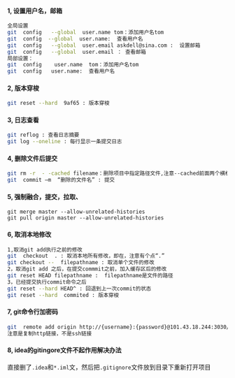 #### 1, 设置用户名，邮箱

```bash
全局设置
git  config   --global  user.name tom：添加用户名tom
git  config  --global  user.name:  查看用户名  
git  config   --global  user.email askdell@sina.com :  设置邮箱
git  config   --global  user.email ： 查看邮箱
局部设置：
git  config    user.name  tom：添加用户名tom
git  config   user.name:  查看用户名   
```

#### 2, 版本穿梭

```bash
git reset --hard  9af65 : 版本穿梭
```

#### 3, 日志查看

```bash
git reflog : 查看日志摘要
git log --oneline : 每行显示一条提交日志
```

#### 4, 删除文件后提交

```bash
git rm -r  - -cached filename：删除项目中指定路径文件,注意--cached前面两个横杠,  -r是递归删除文件夹内所有文件
git  commit –m  “删除的文件名” : 提交
```

#### 5,  强制融合，提交，拉取、

```5，
git merge master --allow-unrelated-histories
git pull origin master --allow-unrelated-histories
```

#### 6, 取消本地修改

```bash
1,取消git add执行之前的修改
git  checkout  . : 取消本地所有修改，即在，注意有个点“.”
git checkout --  filepathname : 取消单个文件的修改
2，取消git add 之后，在提交commmit之前，加入缓存区后的修改
git reset HEAD filepathname :  filepathname是文件的路径
3，已经提交执行commit命令之后
git reset --hard HEAD^ : 回退到上一次commit的状态
git reset --hard  commited : 版本穿梭
```

#### 7, git命令行加密码

```bash
git  remote add origin http://{username}:{password}@101.43.18.244:3030/project_name/wechat-funeng-server.git
注意是复制http链接，不是ssh链接
```

#### 8,  idea的gitingore文件不起作用解决办法

直接删了``.idea``和``*.iml``文，然后把``.gitignore``文件放到目录下重新打开项目